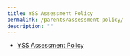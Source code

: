 ```yaml
---
title: YSS Assessment Policy
permalink: /parents/assessment-policy/
description: ""
---
```

* [YSS Assessment Policy](/files/Parents/YSS-Assessment-Policy_revised_Apr-2021.pdf)
